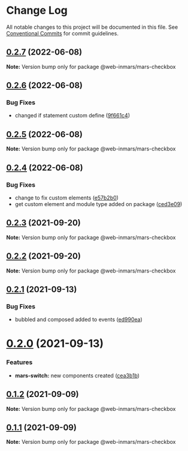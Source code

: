 # Change Log

All notable changes to this project will be documented in this file.
See [Conventional Commits](https://conventionalcommits.org) for commit guidelines.

## [0.2.7](https://github.com/MarsGotta/web-inmars/compare/@web-inmars/mars-checkbox@0.2.6...@web-inmars/mars-checkbox@0.2.7) (2022-06-08)

**Note:** Version bump only for package @web-inmars/mars-checkbox





## [0.2.6](https://github.com/MarsGotta/web-inmars/compare/@web-inmars/mars-checkbox@0.2.5...@web-inmars/mars-checkbox@0.2.6) (2022-06-08)


### Bug Fixes

* changed if statement custom define ([9f661c4](https://github.com/MarsGotta/web-inmars/commit/9f661c4fca934e04140207f2335664a530cd5d43))





## [0.2.5](https://github.com/MarsGotta/web-inmars/compare/@web-inmars/mars-checkbox@0.2.4...@web-inmars/mars-checkbox@0.2.5) (2022-06-08)

**Note:** Version bump only for package @web-inmars/mars-checkbox





## [0.2.4](https://github.com/MarsGotta/web-inmars/compare/@web-inmars/mars-checkbox@0.2.3...@web-inmars/mars-checkbox@0.2.4) (2022-06-08)


### Bug Fixes

* change to fix custom elements ([e57b2b0](https://github.com/MarsGotta/web-inmars/commit/e57b2b07b16b130e198123a318289491646c397c))
* get custom element and module type added on package ([ced3e09](https://github.com/MarsGotta/web-inmars/commit/ced3e095f33185232fcf7b02415cb1479316cd2a))





## [0.2.3](https://github.com/MarsGotta/web-inmars/compare/@web-inmars/mars-checkbox@0.2.2...@web-inmars/mars-checkbox@0.2.3) (2021-09-20)

**Note:** Version bump only for package @web-inmars/mars-checkbox





## [0.2.2](https://github.com/MarsGotta/web-inmars/compare/@web-inmars/mars-checkbox@0.2.1...@web-inmars/mars-checkbox@0.2.2) (2021-09-20)

**Note:** Version bump only for package @web-inmars/mars-checkbox





## [0.2.1](https://github.com/MarsGotta/web-inmars/compare/@web-inmars/mars-checkbox@0.2.0...@web-inmars/mars-checkbox@0.2.1) (2021-09-13)


### Bug Fixes

* bubbled and composed added to events ([ed990ea](https://github.com/MarsGotta/web-inmars/commit/ed990ea4aa78b258e33d9ac6b1044a418d856cdb))





# [0.2.0](https://github.com/MarsGotta/web-inmars/compare/@web-inmars/mars-checkbox@0.1.2...@web-inmars/mars-checkbox@0.2.0) (2021-09-13)


### Features

* **mars-switch:** new components created ([cea3b1b](https://github.com/MarsGotta/web-inmars/commit/cea3b1b314a0b030bfa64ea0815392d6985f2cdc))





## [0.1.2](https://github.com/MarsGotta/web-inmars/compare/@web-inmars/mars-checkbox@0.1.1...@web-inmars/mars-checkbox@0.1.2) (2021-09-09)

**Note:** Version bump only for package @web-inmars/mars-checkbox





## [0.1.1](https://github.com/MarsGotta/web-inmars/compare/@web-inmars/mars-checkbox@0.1.0...@web-inmars/mars-checkbox@0.1.1) (2021-09-09)

**Note:** Version bump only for package @web-inmars/mars-checkbox
